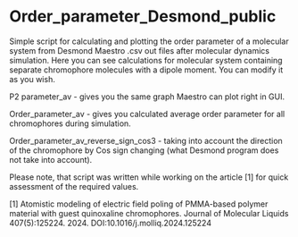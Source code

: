 # Order_parameter_Desmond_public
Simple script for calculating and plotting the order parameter of a molecular system from Desmond Maestro .csv out files after molecular dynamics simulation. Here you can see calculations for molecular system containing separate chromophore molecules with a dipole moment.
You can modify it as you wish.

P2 parameter_av - gives you the same graph Maestro can plot right in GUI.

Order_parameter_av - gives you calculated average order parameter for all chromophores during simulation.

Order_parameter_av_reverse_sign_cos3 - taking into account the direction of the chromophore by Cos sign changing (what Desmond program does not take into account). 

Please note, that script was written while working on the article [1] for quick assessment of the required values.

[1] Atomistic modeling of electric field poling of PMMA-based polymer material with guest quinoxaline chromophores. Journal of Molecular Liquids 407(5):125224. 2024. DOI:10.1016/j.molliq.2024.125224
